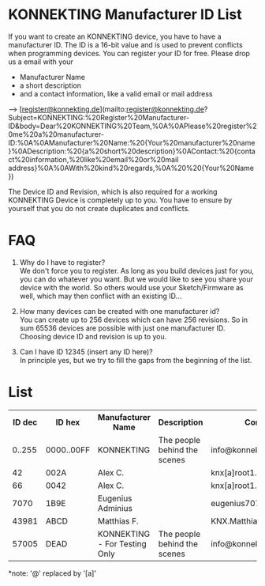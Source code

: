 # KONNEKTING Manufacturer ID List

If you want to create an KONNEKTING device, you have to have a manufacturer ID. The ID is a 16-bit value and is used to prevent conflicts when programming devices.
You can register your ID for free. Please drop us a email with your 
* Manufacturer Name
* a short description
* and a contact information, like a valid email or mail address

--&gt; [register@konnekting.de](mailto:register@konnekting.de?Subject=KONNEKTING:%20Register%20Manufacturer-ID&body=Dear%20KONNEKTING%20Team,%0A%0APlease%20register%20me%20a%20manufacturer-ID:%0A%0AManufacturer%20Name:%20{Your%20manufacturer%20name}%0ADescription:%20{a%20short%20description}%0AContact:%20{contact%20information,%20like%20email%20or%20mail address}%0A%0AWith%20kind%20regards,%0A%20%20{Your%20Name})

The Device ID and Revision, which is also required for a working KONNEKTING Device is completely up to you. You have to ensure by yourself that you do not create duplicates and conflicts.

# FAQ

1. Why do I have to register?  
We don't force you to register. As long as you build devices just for you, you can do whatever you want. But we would like to see you share your device with the world. So others would use your Sketch/Firmware as well, which may then conflict with an existing ID...

2. How many devices can be created with one manufacturer id?  
You can create up to 256 devices which can have 256 revisions. So in sum 65536 devices are possible with just one manufacturer ID. Choosing device ID and revision is up to you.

3. Can I have ID 12345 (insert any ID here)?  
In principle yes, but we try to fill the gaps from the beginning of the list. 

# List

<table>
  <tr>
    <th>ID dec</th>
    <th>ID hex</th>
    <th>Manufacturer Name</th>
    <th>Description</th>
    <th>Contact</th>
    <th>Date</th>
  </tr>
  
  <!-- ### 0..255 ### --->
  <tr>
    <td>0..255</td>
    <td>0000..00FF</td>
    <td>KONNEKTING</td>
    <td>The people behind the scenes</td>
    <td>info@konnekting.de</td>
    <td>01.01.2016</td>
  </tr>

  <!-- ### 42 ### --->
  <tr>
    <td>42</td>
    <td>002A</td>
    <td>Alex C.</td>
    <td></td>
    <td>knx[a]root1.de</td>
    <td>15.02.2016</td>
  </tr>
  
<!-- ### 66 ### --->
  <tr>
    <td>66</td>
    <td>0042</td>
    <td>Alex C.</td>
    <td></td>
    <td>knx[a]root1.de</td>
    <td>15.02.2016</td>
  </tr>     
  
  <!-- ### 7070 ### --->
  <tr>
    <td>7070</td>
    <td>1B9E</td>
    <td>Eugenius Adminius</td>
    <td></td>
    <td>eugenius707[a]gmail.com</td>
    <td>12.02.2016</td>
  </tr>    
  
  <!-- ### 43981 ### --->
  <tr>
    <td>43981</td>
    <td>ABCD</td>
    <td>Matthias F.</td>
    <td></td>
    <td>KNX.Matthias[a]gmx.de</td>
    <td>15.02.2016</td>
  </tr>  
  
  <!-- ### 57005 ### --->
  <tr>
    <td>57005</td>
    <td>DEAD</td>
    <td>KONNEKTING - For Testing Only</td>
    <td>The people behind the scenes</td>
    <td>info@konnekting.de</td>
    <td>01.01.2016</td>
  </tr>
  
</table>

*note: '@' replaced by '[a]'
